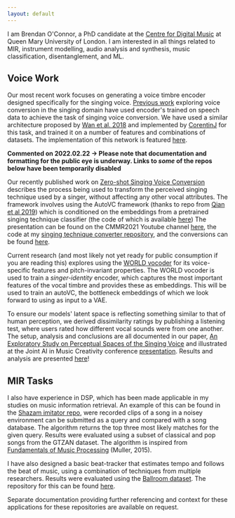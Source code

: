 ```yaml
---
layout: default
---
```


I am Brendan O'Connor, a PhD candidate at the [Centre for Digital Music](http://c4dm.eecs.qmul.ac.uk/) at Queen Mary University of London. I am interested in all things related to MIR, instrument modelling, audio analysis and synthesis, music classification, disentanglement, and ML.

## Voice Work

Our most recent work focuses on generating a voice timbre encoder designed specifically for the singing voice. [Previous work](https://program.ismir2020.net/poster_1-08.html) exploring voice conversion in the singing domain have used encoder's trained on speech data to achieve the task of singing voice conversion. We have used a similar architecture proposed by [Wan et al. 2018](10.1109/ICASSP.2018.8462665) and implemented by [CorentinJ](https://github.com/CorentinJ/Real-Time-Voice-Cloning) for this task, and trained it on a number of features and combinations of datasets. The implementation of this network is featured [here](https://github.com/Trebolium/singer_id_encoder).


**Commented on 2022.02.22 -> Please note that documentation and formatting for the public eye is underway. Links to _some_ of the repos below have been temporarily disabled**

Our recently published work on [Zero-shot Singing Voice Conversion](https://cmmr2021.github.io/proceedings/pdffiles/cmmr2021_26.pdf) describes the process being used to transform the perceived singing technique used by a singer, without affecting any other vocal attributes. The framework involves using the AutoVC framework (thanks to repo from [Qian et al 2019](https://github.com/auspicious3000/autovc)) which is conditioned on the embeddings from a pretrained singing technique classifier (the code of which is available [here](https:)) The presentation can be found on the CMMR2021 Youtube channel [here](https://www.youtube.com/watch?v=3SpzDQKQ3O0&t=3283s), the code at my [singing technique converter repository](https://github.com/Trebolium/vte-autovc), and the conversions can be found [here](https:).

Current research (and most likely not yet ready for public consumption if you are reading this) explores using the [WORLD vocoder](https:) for its voice-specific features and pitch-invariant properties. The WORLD vocoder is used to train a _singer-identity_ encoder, which captures the most important features of the vocal timbre and provides these as embeddings. This will be used to train an autoVC, the bottleneck embeddings of which we look forward to using as input to a VAE.

To ensure our models' latent space is reflecting something similar to that of human perception, we derived dissimilarity ratings by publishing a listening test, where users rated how different vocal sounds were from one another. The setup, analysis and conclusions are all documented in our paper, [An Exploratory Study on Perceptual Spaces of the Singing Voice](https://boblsturm.github.io/aimusic2020/papers/CSMC__MuMe_2020_paper_38.pdf) and illustrated at the Joint AI in Music Creativity conference [presentation](https://www.youtube.com/watch?v=DAZZ_ChbfSo). Results and analysis are presented [here](https://github.com/Trebolium/VoicePerception)!


## MIR Tasks

I also have experience in DSP, which has been made applicable in my studies on music information retrieval. An example of this can be found in the [Shazam imitator repo](https://github.com/Trebolium/shazam_Imitator), were recorded clips of a song in a noisey environment can be submitted as a query and compared with a song database. The algorithm returns the top three most likely matches for the given query. Results were evaluated using a subset of classical and pop songs from the GTZAN dataset. The algorithm is inspired from [Fundamentals of Music Processing](https://link.springer.com/book/10.1007/978-3-319-21945-5) (Muller, 2015).

I have also designed a basic beat-tracker that estimates tempo and follows the beat of music, using a combination of techniques from multiple researchers. Results were evaluated using the [Ballroom dataset](http://mtg.upf.edu/ismir2004/contest/tempoContest/node5.html). The repository for this can be found [here](https://github.com/Trebolium/beat_tracker).

Separate documentation providing further referencing and context for these applications for these repositories are available on request.